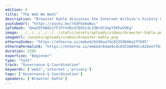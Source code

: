 ```yaml
---
edition: 4
title: "The Web We Want"
description: "Brewster Kahle discusses the Internet Archive's history & attempt at decentralization, the technology that's currently in place, and what's needed from the community. He also discusses the benefits of decentralization, the steps that will need to be taken to get there, and the challenges we'll need to overcome on the way. The presentation is followed by a Q&A session."
youtubeUrl: "https://youtu.be/rkdFko6wNuc"
ipfsHash: "QmaG5FABdzx7F1FYvUKc47QSVs3L33WrUCXopY5KFwV9Eq"
image: ../../../../../../static/assets/uploads/videos/brewster-kahle.png
imageUrl: /assets/uploads/videos/brewster-kahle.png
ethernaIndex: "https://etherna.io/embed/6346aa7dc02259b06a2ffb95"
ethernaPermalink: "https://etherna.io/embed/64ae9cdc8351609dcc62beeff63716d8ea007cd0ee73219b9aef5b3371753fa4"
duration: 2265
expertise: "Beginner"
type: "Talk"
track: "Governance & Coordination"
keywords: ['web3','internet','privacy']
tags: ['Governance & Coordination']
speakers: ['Brewster Kahle']
---
```

